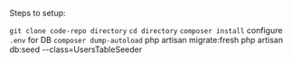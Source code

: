 
Steps to setup:

`git clone code-repo directory`
`cd directory`
`composer install`
configure `.env` for DB
`composer dump-autoload`
php artisan migrate:fresh
php artisan db:seed --class=UsersTableSeeder